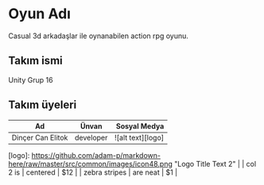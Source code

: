 # Oyun Adı
Casual 3d arkadaşlar ile oynanabilen action rpg oyunu.
## Takım ismi
Unity Grup 16
## Takım üyeleri
| Ad       | Ünvan           | Sosyal Medya  |
| ------------- |:-------------:| -----:|
| Dinçer Can Elitok      | developer | ![alt text][logo]

[logo]: https://github.com/adam-p/markdown-here/raw/master/src/common/images/icon48.png "Logo Title Text 2" |
| col 2 is      | centered      |   $12 |
| zebra stripes | are neat      |    $1 |

